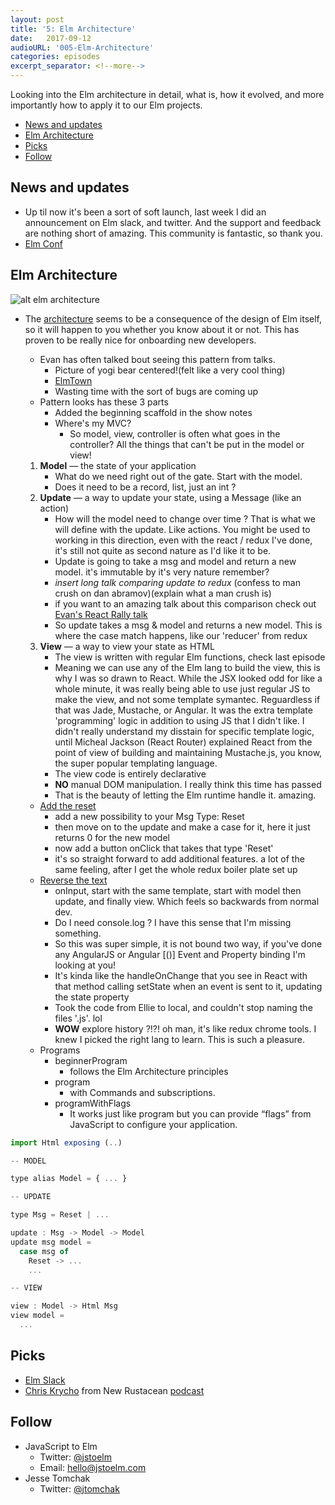 ```yaml
---
layout: post
title: '5: Elm Architecture'
date:   2017-09-12
audioURL: '005-Elm-Architecture'
categories: episodes
excerpt_separator: <!--more-->
---
```

Looking into the Elm architecture in detail, what is, how it evolved, and more importantly how to apply it to our Elm projects. 
<!--more-->
<!-- TOC -->

- [News and updates](#news-and-updates)
- [Elm Architecture](#elm-architecture)
- [Picks](#picks)
- [Follow](#follow)

<!-- /TOC -->


## News and updates
* Up til now it's been a sort of soft launch, last week I did an announcement on Elm slack, and twitter. And the support and feedback are nothing short of amazing. This community is fantastic, so thank you.
* [Elm Conf](https://www.elm-conf.us/talks/)



## Elm Architecture 
![alt elm architecture](https://guide.elm-lang.org/architecture/effects/beginnerProgram.svg)
* The [architecture](https://guide.elm-lang.org/architecture/) seems to be a consequence of the design of Elm itself, so it will happen to you whether you know about it or not. This has proven to be really nice for onboarding new developers.
  * Evan has often talked bout seeing this pattern from talks. 
    * Picture of yogi bear centered!(felt like a very cool thing)
    * [ElmTown](https://elmtown.github.io/2016/12/01/The-Founding-Story-Ep-6.html)
    *  Wasting time with the sort of bugs are coming up
  * Pattern looks has these 3 parts
      * Added the beginning scaffold in the show notes 
      * Where's my MVC? 
        * So model, view, controller is often what goes in the controller? All the things that can't be put in the model or view! 
        
  1. **Model** — the state of your application
      * What do we need right out of the gate. Start with the model. 
      * Does it need to be a record, list, just an int ?
  2. **Update** — a way to update your state, using a Message (like an action)
      * How will the model need to change over time ? That is what we will define with the update. Like actions. You might be used to working in this direction, even with the react / redux I've done, it's still not quite as second nature as I'd like it to be. 
      * Update is going to take a msg and model and return a new model. it's immutable by it's very nature remember?
      * *insert long talk comparing update to redux* (confess to man crush on dan abramov)(explain what a man crush is)
      * if you want to an amazing talk about this comparison check out [Evan's React Rally talk](https://www.youtube.com/watch?v=jl1tGiUiTtI)
      * So update takes a msg & model and returns a new model. This is where the case match happens, like our 'reducer' from redux
  3. **View** — a way to view your state as HTML
      * The view is written with regular Elm functions, check last episode
      * Meaning we can use any of the Elm lang to build the view, this is why I was so drawn to React. While the JSX looked odd for like a whole minute, it was really being able to use just regular JS to make the view, and not some template symantec. Reguardless if that was Jade, Mustache, or Angular. It was the extra template 'programming' logic in addition to using JS that I didn't like. I didn't really understand my disstain for specific template logic, until Micheal Jackson (React Router) explained React from the point of view of building and maintaining Mustache.js, you know, the super popular templating language. 
      * The view code is entirely declarative
      * **NO** manual DOM manipulation. I really think this time has passed
      * That is the beauty of letting the Elm runtime handle it. amazing.
  * [Add the reset](https://ellie-app.com/4jcx724MH5va1/2)
    * add a new possibility to your Msg Type: Reset
    * then move on to the update and make a case for it, here it just returns 0 for the new model
    * now add a button onClick that takes that type 'Reset'
    * it's so straight forward to add additional features. a lot of the same feeling, after I get the whole redux boiler plate set up
  * [Reverse the text](https://ellie-app.com/4jdcfbZqBTJa1/3)
    * onInput, start with the same template, start with model then update, and finally view. Which feels so backwards from normal dev. 
    * Do I need console.log ? I have this sense that I'm missing something.
    * So this was super simple, it is not bound two way, if you've done any AngularJS or Angular [()] Event and Property binding I'm looking at you!
    * It's kinda like the handleOnChange that you see in React with that method calling setState when an event is sent to it, updating the state property
    * Took the code from Ellie to local, and couldn't stop naming the files '.js'. lol
    * **WOW** explore history ?!?! oh man, it's like redux chrome tools. I knew I picked the right lang to learn. This is such a pleasure. 
  * Programs
    * beginnerProgram
      * follows the Elm Architecture principles
    * program
      * with Commands and subscriptions.
    * programWithFlags
      * It works just like program but you can provide “flags” from JavaScript to configure your application.

```js
import Html exposing (..)

-- MODEL

type alias Model = { ... }

-- UPDATE

type Msg = Reset | ...

update : Msg -> Model -> Model
update msg model =
  case msg of
    Reset -> ...
    ...

-- VIEW

view : Model -> Html Msg
view model =
  ...

```


## Picks
* [Elm Slack](http://elm-lang.org/community)
* [Chris Krycho](https://twitter.com/chriskrycho) from New Rustacean [podcast](http://www.newrustacean.com/)


## Follow
* JavaScript to Elm
  * Twitter: [@jstoelm](https://twitter.com/jstoelm)
  * Email: [hello@jstoelm.com](mailto:hello@jstoelm.com)
* Jesse Tomchak
  * Twitter: [@jtomchak](https://twitter.com/jtomchak)
